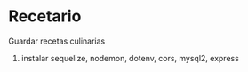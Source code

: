 # Recetario
Guardar recetas culinarias

1. instalar sequelize, nodemon, dotenv, cors, mysql2, express